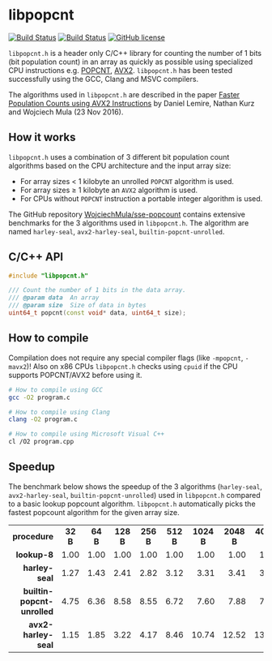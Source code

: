 libpopcnt
=========

[![Build Status](https://travis-ci.org/kimwalisch/libpopcnt.svg)](https://travis-ci.org/kimwalisch/libpopcnt)
[![Build Status](https://ci.appveyor.com/api/projects/status/github/kimwalisch/libpopcnt?branch=master&svg=true)](https://ci.appveyor.com/project/kimwalisch/libpopcnt)
[![GitHub license](https://img.shields.io/badge/license-BSD%202-blue.svg)](https://github.com/kimwalisch/libpopcnt/blob/master/LICENSE)

```libpopcnt.h``` is a header only C/C++ library for counting the
number of 1 bits (bit population count) in an array as quickly as
possible using specialized CPU instructions e.g.
[POPCNT](https://en.wikipedia.org/wiki/SSE4#POPCNT_and_LZCNT),
[AVX2](https://en.wikipedia.org/wiki/Advanced_Vector_Extensions).
```libpopcnt.h``` has been tested successfully using the GCC,
Clang and MSVC compilers.

The algorithms used in ```libpopcnt.h``` are described in the paper
[Faster Population Counts using AVX2 Instructions](https://arxiv.org/abs/1611.07612)
by Daniel Lemire, Nathan Kurz and Wojciech Mula (23 Nov 2016).

How it works
------------

```libpopcnt.h``` uses a combination of 3 different bit population
count algorithms based on the CPU architecture and the input array
size:

* For array sizes < 1 kilobyte an unrolled ```POPCNT``` algorithm
is used.
* For array sizes ≥ 1 kilobyte an ```AVX2``` algorithm is used.
* For CPUs without ```POPCNT``` instruction a portable 
integer algorithm is used.

The GitHub repository
[WojciechMula/sse-popcount](https://github.com/WojciechMula/sse-popcount/tree/master/results)
contains extensive benchmarks for the 3 algorithms used in
```libpopcnt.h```. The algorithm are named
```harley-seal```, ```avx2-harley-seal```, ```builtin-popcnt-unrolled```.

C/C++ API
---------

```C++
#include "libpopcnt.h"

/// Count the number of 1 bits in the data array.
/// @param data  An array
/// @param size  Size of data in bytes
uint64_t popcnt(const void* data, uint64_t size);
```

How to compile
--------------

Compilation does not require any special compiler flags (like
```-mpopcnt```, ```-mavx2```)! Also on x86 CPUs ```libpopcnt.h```
checks using ```cpuid``` if the CPU supports POPCNT/AVX2
before using it.


```bash
# How to compile using GCC
gcc -O2 program.c

# How to compile using Clang
clang -O2 program.c

# How to compile using Microsoft Visual C++
cl /O2 program.cpp
```

Speedup
-------

The benchmark below shows the speedup of the 3 algorithms
(```harley-seal```, ```avx2-harley-seal```, ```builtin-popcnt-unrolled```)
used in ```libpopcnt.h``` compared to a basic lookup popcount
algorithm. ```libpopcnt.h``` automatically picks the fastest
popcount algorithm for the given array size.

<table>
  <tr align="center">
    <td><b>procedure<b></td>
    <td><b>32 B</b></td>
    <td><b>64 B</b></td>
    <td><b>128 B</b></td>
    <td><b>256 B</b></td>
    <td><b>512 B</b></td>
    <td><b>1024 B</b></td>
    <td><b>2048 B</b></td>
    <td><b>4096 B</b></td>
  </tr>
  <tr align="right">
    <td><b>lookup-8</b></td> 
    <td>1.00</td>
    <td>1.00</td>
    <td>1.00</td>
    <td>1.00</td>
    <td>1.00</td>
    <td>1.00</td>
    <td>1.00</td>
    <td>1.00</td>
  </tr>
  <tr align="right">
    <td><b>harley-seal</b></td> 
    <td>1.27</td>
    <td>1.43</td>
    <td>2.41</td>
    <td>2.82</td>
    <td>3.12</td>
    <td>3.31</td>
    <td>3.41</td>
    <td>3.47</td>
  </tr>
  <tr align="right">
    <td><b>builtin-popcnt-unrolled</b></td> 
    <td>4.75</td>
    <td>6.36</td>
    <td>8.58</td>
    <td>8.55</td>
    <td>6.72</td>
    <td>7.60</td>
    <td>7.88</td>
    <td>7.94</td>
  </tr>
  <tr align="right">
    <td><b>avx2-harley-seal</b></td> 
    <td>1.15</td>
    <td>1.85</td>
    <td>3.22</td>
    <td>4.17</td>
    <td>8.46</td>
    <td>10.74</td>
    <td>12.52</td>
    <td>13.66</td>
  </tr>
</table>
